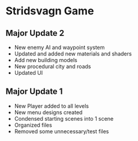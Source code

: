 # Stridsvagn Game

## Major Update 2
- New enemy AI and waypoint system
- Updated and added new materials and shaders
- Add new building models
- New procedural city and roads
- Updated UI

## Major Update 1
- New Player added to all levels
- New menu designs created
- Condensed starting scenes into 1 scene
- Organized files
- Removed some unnecessary/test files
